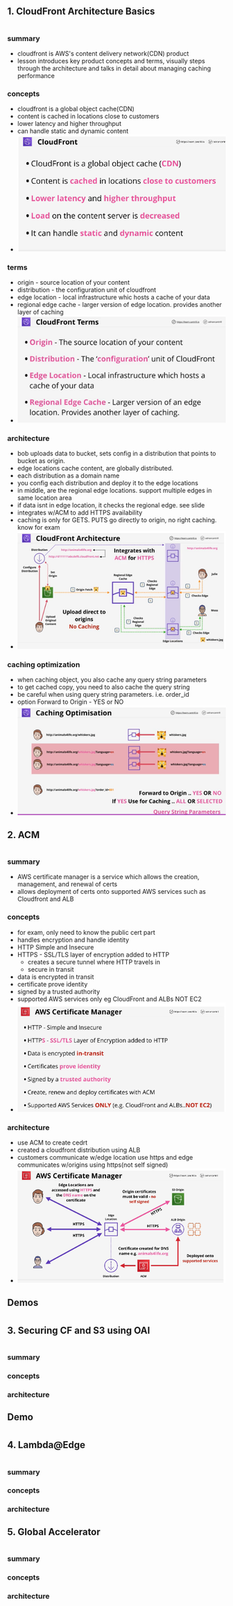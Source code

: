 ## 1. CloudFront Architecture Basics

#

### summary

- cloudfront is AWS's content delivery network(CDN) product
- lesson introduces key product concepts and terms, visually steps through the architecture and talks in detail about managing caching performance

### concepts

- cloudfront is a global object cache(CDN)
- content is cached in locations close to customers
- lower latency and higher throughput
- can handle static and dynamic content
- ![cfn basics](img/cfnconcepts.png)

### terms

- origin - source location of your content
- distribution - the configuration unit of cloudfront
- edge location - local infrastructure whic hosts a cache of your data
- regional edge cache - larger version of edge location. provides another layer of caching
- ![cfn terms](img/cfnterms.png)

### architecture

- bob uploads data to bucket, sets config in a distribution that points to bucket as origin.
- edge locations cache content, are globally distributed.
- each distribution as a domain name
- you config each distribution and deploy it to the edge locations
- in middle, are the regional edge locations. support multiple edges in same location area
- if data isnt in edge location, it checks the regional edge. see slide
- integrates w/ACM to add HTTPS availability
- caching is only for GETS. PUTS go directly to origin, no right caching. know for exam
- ![cfn arch basics w/regional edges](img/cfnarch.png)

### caching optimization

- when caching object, you also cache any query string parameters
- to get cached copy, you need to also cache the query string
- be careful when using query string parameters. i.e. order_id
- option Forward to Origin - YES or NO
- ![cfn optimization and query strings](img/cfnoptimization.png)

## 2. ACM

#

### summary

- AWS certificate manager is a service which allows the creation, management, and renewal of certs
- allows deployment of certs onto supported AWS services such as Cloudfront and ALB

### concepts

- for exam, only need to know the public cert part
- handles encryption and handle identity
- HTTP Simple and Insecure
- HTTPS - SSL/TLS layer of encryption added to HTTP
  - creates a secure tunnel where HTTP travels in
  - secure in transit
- data is encrypted in transit
- certificate prove identity
- signed by a trusted authority
- supported AWS services only eg CloudFront and ALBs NOT EC2
- ![cert mgr concepts](img/cfncertmgr.png)

### architecture

- use ACM to create cedrt
- created a cloudfront distribution using ALB
- customers communicate w/edge location use https and edge communicates w/origins using https(not self signed)
- ![cert mgr arch](img/cfncertmgrarch.png)

## Demos

#

#

## 3. Securing CF and S3 using OAI

#

### summary

### concepts

### architecture

## Demo

#

## 4. Lambda@Edge

#

### summary

### concepts

### architecture

## 5. Global Accelerator

#

### summary

### concepts

### architecture

